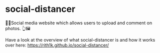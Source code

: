 # social-distancer
📸📱Social media website which allows users to upload and comment on photos. 👆🖼

Have a look at the overview of what social-distancer is and how it works over here: https://rith1k.github.io/social-distancer/
